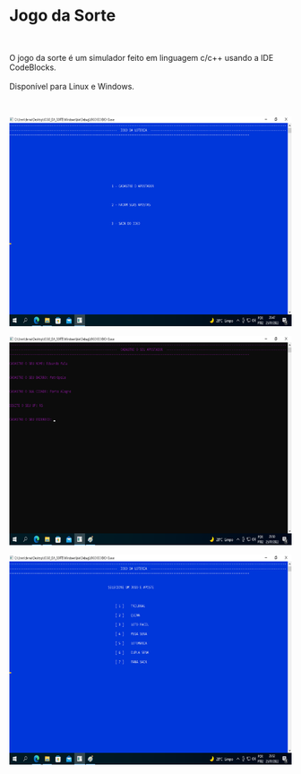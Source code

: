 # Jogo da Sorte
<br>
<p>O jogo da sorte é um simulador feito em linguagem c/c++ usando a IDE CodeBlocks.<br><br>Disponível para Linux e Windows.</p>
<br>
<p align="center"><img src="img/MenuPrincipal.png"></p>
<p align="center"><img src="img/Cadastro.png"></p>
<p align="center"><img src="img/Aposta.png"></p>
